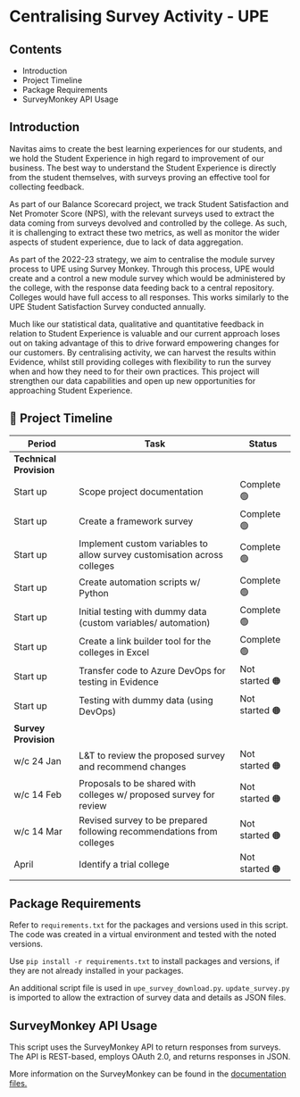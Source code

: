 # Centralising Survey Activity - UPE

## Contents

- Introduction
- Project Timeline
- Package Requirements
- SurveyMonkey API Usage

## Introduction

Navitas aims to create the best learning experiences for our students, and we hold the Student Experience in high regard to improvement of our business. The best way to understand the Student Experience is directly from the student themselves, with surveys proving an effective tool for collecting feedback. 

As part of our Balance Scorecard project, we track Student Satisfaction and Net Promoter Score (NPS), with the relevant surveys used to extract the data coming from surveys devolved and controlled by the college. As such, it is challenging to extract these two metrics, as well as monitor the wider aspects of student experience, due to lack of data aggregation. 

As part of the 2022-23 strategy, we aim to centralise the module survey process to UPE using Survey Monkey. Through this process, UPE would create and a control a new module survey which would be administered by the college, with the response data feeding back to a central repository. Colleges would have full access to all responses. This works similarly to the UPE Student Satisfaction Survey conducted annually. 

Much like our statistical data, qualitative and quantitative feedback in relation to Student Experience is valuable and our current approach loses out on taking advantage of this to drive forward empowering changes for our customers. By centralising activity, we can harvest the results within Evidence, whilst still providing colleges with flexibility to run the survey when and how they need to for their own practices. This project will strengthen our data capabilities and open up new opportunities for approaching Student Experience. 

## :calendar: Project Timeline 

| Period | Task | Status |
| --- | --- | --- |
| **Technical Provision**
| Start up | Scope project documentation | Complete :green_circle:
| Start up | Create a framework survey | Complete :green_circle:
| Start up | Implement custom variables to allow survey customisation across colleges | Complete :green_circle:
| Start up | Create automation scripts w/ Python | Complete :green_circle:
| Start up | Initial testing with dummy data (custom variables/ automation) | Complete :green_circle:
| Start up | Create a link builder tool for the colleges in Excel | Complete :green_circle:
| Start up | Transfer code to Azure DevOps for testing in Evidence | Not started :orange_circle:
| Start up | Testing with dummy data (using DevOps) | Not started :orange_circle:
| **Survey Provision**
| w/c 24 Jan | L&T to review the proposed survey and recommend changes | Not started :orange_circle:
| w/c 14 Feb | Proposals to be shared with colleges w/ proposed survey for review | Not started :orange_circle:
| w/c 14 Mar | Revised survey to be prepared following recommendations from colleges | Not started :orange_circle:
| April | Identify a trial college | Not started :orange_circle:

## Package Requirements

Refer to ```requirements.txt``` for the packages and versions used in this script. The code was created in a virtual environment and tested with the noted versions. 

Use ```pip install -r requirements.txt``` to install packages and versions, if they are not already installed in your packages.

An additional script file is used in ```upe_survey_download.py```. ```update_survey.py``` is imported to allow the extraction of survey data and details as JSON files.
## SurveyMonkey API Usage

 This script uses the SurveyMonkey API to return responses from surveys. The API is REST-based, employs OAuth 2.0, and returns responses in JSON. 

 More information on the SurveyMonkey can be found in the [documentation files.](https://developer.surveymonkey.com/api/v3/#SurveyMonkey-Api)
